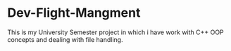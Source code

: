 # Dev-Flight-Mangment
This is my University Semester project in which i have work with C++ OOP concepts and dealing with file handling.
